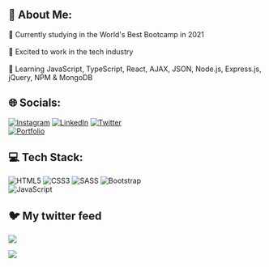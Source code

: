 ## 💫 About Me:
🔭 Currently studying in the World's Best Bootcamp in 2021<br><br>🤝 Excited to work in the tech industry<br><br>🌱 Learning JavaScript, TypeScript, React, AJAX, JSON, Node.js, Express.js, jQuery, NPM & MongoDB


## 🌐 Socials:
[![Instagram](https://img.shields.io/badge/Instagram-%23E4405F.svg?logo=Instagram&logoColor=white)](https://instagram.com/joaccogodoy99) [![LinkedIn](https://img.shields.io/badge/LinkedIn-%230077B5.svg?logo=linkedin&logoColor=white)](https://linkedin.com/in/joaquin--godoy) [![Twitter](https://img.shields.io/badge/Twitter-%231DA1F2.svg?logo=Twitter&logoColor=white)](https://twitter.com/JoaccoDev) <br> [![Portfolio](https://img.shields.io/badge/Portfolio-%23000000.svg?style=plastic&logo=firefox&logoColor=#FF7139)](https://joaquingodoy.com) 


## 💻 Tech Stack:
![HTML5](https://img.shields.io/badge/html5-%23E34F26.svg?style=plastic&logo=html5&logoColor=white) ![CSS3](https://img.shields.io/badge/css3-%231572B6.svg?style=plastic&logo=css3&logoColor=white) ![SASS](https://img.shields.io/badge/SASS-hotpink.svg?style=plastic&logo=SASS&logoColor=white) ![Bootstrap](https://img.shields.io/badge/bootstrap-%23563D7C.svg?style=plastic&logo=bootstrap&logoColor=white) <br> ![JavaScript](https://img.shields.io/badge/javascript-%23323330.svg?style=plastic&logo=javascript&logoColor=%23F7DF1E)


## 🐦 My twitter feed
[![](https://gtce.itsvg.in/api?username=JoaccoDev)](https://gtce.itsvg.in)


![](https://quotes-github-readme.vercel.app/api?type=horizontal&theme=radical)


<!-- Created with GPRM ( https://gprm.itsvg.in ) -->
